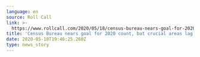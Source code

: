 ```yaml
---
language: en
source: Roll Call
link: >-
  https://www.rollcall.com/2020/05/18/census-bureau-nears-goal-for-2020-count-but-crucial-areas-lag/
title: 'Census Bureau nears goal for 2020 count, but crucial areas lag'
date: 2020-05-18T19:46:25.260Z
type: news_story
---
```


